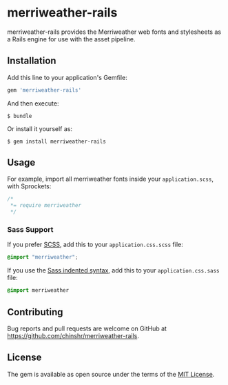# merriweather-rails

merriweather-rails provides the Merriweather web fonts and
stylesheets as a Rails engine for use with the asset pipeline.

## Installation

Add this line to your application's Gemfile:

```ruby
gem 'merriweather-rails'
```

And then execute:

    $ bundle

Or install it yourself as:

    $ gem install merriweather-rails

## Usage

For example, import all merriweather fonts inside your `application.scss`, with Sprockets:

```css
/*
 *= require merriweather
 */
```

### Sass Support

If you prefer [SCSS](http://sass-lang.com/documentation/file.SASS_REFERENCE.html), add this to your
`application.css.scss` file:

```scss
@import "merriweather";
```

If you use the
[Sass indented syntax](http://sass-lang.com/docs/yardoc/file.INDENTED_SYNTAX.html),
add this to your `application.css.sass` file:

```sass
@import merriweather
```

## Contributing

Bug reports and pull requests are welcome on GitHub at https://github.com/chinshr/merriweather-rails.


## License

The gem is available as open source under the terms of the [MIT License](http://opensource.org/licenses/MIT).

